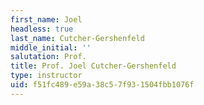 ```yaml
---
first_name: Joel
headless: true
last_name: Cutcher-Gershenfeld
middle_initial: ''
salutation: Prof.
title: Prof. Joel Cutcher-Gershenfeld
type: instructor
uid: f51fc489-e59a-38c5-7f93-1504fbb1076f
---
```

